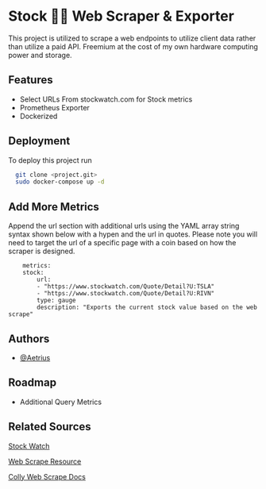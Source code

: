 # Stock 💸🌐 Web Scraper & Exporter

This project is utilized to scrape a web endpoints to utilize client data rather than utilize a paid API. Freemium at the cost of my own hardware computing power and storage.


## Features

- Select URLs From stockwatch.com for Stock metrics
- Prometheus Exporter
- Dockerized

## Deployment

To deploy this project run

```bash
  git clone <project.git>
  sudo docker-compose up -d
```
## Add More Metrics

Append the url section with additional urls using the YAML array string syntax shown below with a hypen and the url in quotes. 
Please note you will need to target the url of a specific page with a coin based on how the scraper is designed.

```
    metrics:
    stock:
        url: 
        - "https://www.stockwatch.com/Quote/Detail?U:TSLA"
        - "https://www.stockwatch.com/Quote/Detail?U:RIVN"
        type: gauge
        description: "Exports the current stock value based on the web scrape"

```

## Authors

- [@Aetrius](https://www.github.com/Aetrius)


## Roadmap

- Additional Query Metrics

## Related Sources
[Stock Watch](https://www.stockwatch.com/Quote/Detail?U:TSLA)

[Web Scrape Resource](https://www.scrapingbee.com/blog/web-scraping-go/)

[Colly Web Scrape Docs](http://go-colly.org/)
